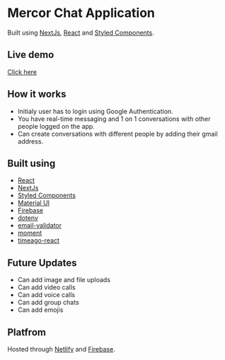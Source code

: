 # Mercor Chat Application

Built using [NextJs](https://nextjs.org/), [React](https://reactjs.org/) and [Styled Components](https://styled-components.com/).

## Live demo

[Click here](https://master--admirable-pie-66be94.netlify.app/)

## How it works

-  Initialy user has to login using Google Authentication.
-  You have real-time messaging and 1 on 1 conversations with other people logged on the app.
-  Can create conversations with different people by adding their gmail address.

## Built using

-  [React](https://reactjs.org/)
-  [NextJs](https://nextjs.org/)
-  [Styled Components](https://styled-components.com/)
-  [Material UI](https://material-ui.com/)
-  [Firebase](https://www.npmjs.com/package/firebase)
-  [dotenv](https://www.npmjs.com/package/dotenv)
-  [email-validator](https://www.npmjs.com/package/email-validator)
-  [moment](https://www.npmjs.com/package/moment)
-  [timeago-react](https://www.npmjs.com/package/timeago-react)

## Future Updates

-  Can add image and file uploads
-  Can add video calls
-  Can add voice calls
-  Can add group chats
-  Can add emojis

## Platfrom

Hosted through [Netlify](https://netlify.com/) and [Firebase](https://firebase.google.com/).
